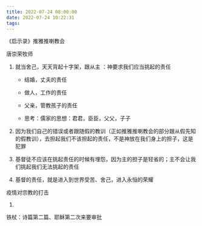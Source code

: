 ```yaml
---
title: 2022-07-24 08:00:00
date: 2022-07-24 10:22:31
tags:
---
```




《启示录》推雅推喇教会

唐崇荣牧师

1. 就当舍己，天天背起十字架，跟从主 ：神要求我们应当挑起的责任

   - 结婚，丈夫的责任

   - 做人，工作的责任

   - 父亲，管教孩子的责任
   - 思考：儒家的思想：君君，臣臣，父父，子子

2. 因为我们自己的错误或者跟随假的教训（正如推雅推喇教会的部分跟从假先知的假教训），去担起我们不该担起的责任，不是神放在我们身上的担子，这是犯罪

4. 基督徒不应该在挑起责任的时候有埋怨，因为主的担子是轻省的；主不会让我们挑起我们无法挑起的责任
5. 基督的责任，就是进入到世界受苦、舍己，进入永恒的荣耀



疫情对宗教的打击

1. 



铁杖：诗篇第二篇、耶稣第二次来要审批

